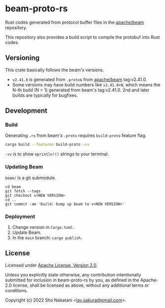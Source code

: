 # beam-proto-rs

Rust codes generated from protocol buffer files in the [apache/beam](https://github.com/apache/beam) repository.

This repository also provides a build script to compile the protobuf into Rust codes.

## Versioning

This crate basically follows the beam's versions.

- `v2.41.0` is generated from `.proto`s from [apache/beam](https://github.com/apache/beam) tag:v2.41.0.
- Some versions may have build numbers like `v2.41.0+N`, which means the N-th build (N > 1) generated from beam's tag:v2.41.0. 2nd and later builds are typically for bugfixes.

## Development

### Build

Generating `.rs` from beam's `.proto` requires `build-proto` feature flag.

```bash
cargo build --features build-proto -vv
```

`-vv` is to show `eprintln!()` strings to your terminal.

### Updating Beam

`beam/` is a git submodule.

```console
cd beam
git fetch --tags
git checkout v<NEW VERSION>
cd ..
git commit -am 'build: bump up beam to v<NEW VERSION>'
```

### Deployment

1. Change version in `Cargo.toml`.
2. Update Beam.
3. In the `main` branch: `cargo publish`.

## License

Licensed under [Apache License, Version 2.0](LICENSE).

Unless you explicitly state otherwise, any contribution intentionally submitted
for inclusion in beam-proto-rs by you, as defined in the Apache-2.0 license, shall be
licensed as above, without any additional terms or conditions.

Copyright (c) 2022 Sho Nakatani \<lay.sakura@gmail.com\>.
